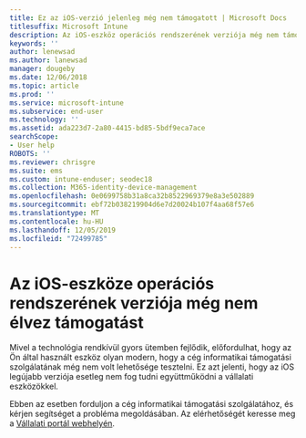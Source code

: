 ```yaml
---
title: Ez az iOS-verzió jelenleg még nem támogatott | Microsoft Docs
titlesuffix: Microsoft Intune
description: Az iOS-eszköz operációs rendszerének verziója még nem támogatott.
keywords: ''
author: lenewsad
ms.author: lanewsad
manager: dougeby
ms.date: 12/06/2018
ms.topic: article
ms.prod: ''
ms.service: microsoft-intune
ms.subservice: end-user
ms.technology: ''
ms.assetid: ada223d7-2a80-4415-bd85-5bdf9eca7ace
searchScope:
- User help
ROBOTS: ''
ms.reviewer: chrisgre
ms.suite: ems
ms.custom: intune-enduser; seodec18
ms.collection: M365-identity-device-management
ms.openlocfilehash: 0e0699758b31a8ca32b8522969379e8a3e502889
ms.sourcegitcommit: ebf72b038219904d6e7d20024b107f4aa68f57e6
ms.translationtype: MT
ms.contentlocale: hu-HU
ms.lasthandoff: 12/05/2019
ms.locfileid: "72499785"
---
```

# <a name="your-ios-devices-operating-system-version-isnt-yet-supported"></a>Az iOS-eszköze operációs rendszerének verziója még nem élvez támogatást

Mivel a technológia rendkívül gyors ütemben fejlődik, előfordulhat, hogy az Ön által használt eszköz olyan modern, hogy a cég informatikai támogatási szolgálatának még nem volt lehetősége tesztelni. Ez azt jelenti, hogy az iOS legújabb verziója esetleg nem fog tudni együttműködni a vállalati eszközökkel.

Ebben az esetben forduljon a cég informatikai támogatási szolgálatához, és kérjen segítséget a probléma megoldásában. Az elérhetőségét keresse meg a [Vállalati portál webhelyén](https://go.microsoft.com/fwlink/?linkid=2010980).

